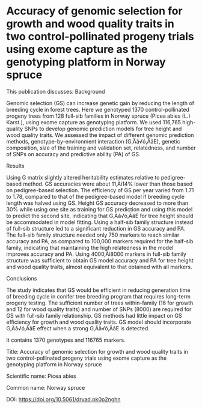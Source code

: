 # Accuracy of genomic selection for growth and wood quality traits in two control-pollinated progeny trials using exome capture as the genotyping platform in Norway spruce

This publication discusses: Background

Genomic selection (GS) can increase genetic gain by reducing the length of breeding cycle in forest trees. Here we genotyped 1370 control-pollinated progeny trees from 128 full-sib families in Norway spruce (Picea abies (L.) Karst.), using exome capture as genotyping platform. We used 116,765 high-quality SNPs to develop genomic prediction models for tree height and wood quality traits. We assessed the impact of different genomic prediction methods, genotype-by-environment interaction (G‚Äâ√ó‚ÄâE), genetic composition, size of the training and validation set, relatedness, and number of SNPs on accuracy and predictive ability (PA) of GS.



Results

Using G matrix slightly altered heritability estimates relative to pedigree-based method. GS accuracies were about 11‚Äì14% lower than those based on pedigree-based selection. The efficiency of GS per year varied from 1.71 to 1.78, compared to that of the pedigree-based model if breeding cycle length was halved using GS. Height GS accuracy decreased to more than 30% while using one site as training for GS prediction and using this model to predict the second site, indicating that G‚Äâ√ó‚ÄâE for tree height should be accommodated in model fitting. Using a half-sib family structure instead of full-sib structure led to a significant reduction in GS accuracy and PA. The full-sib family structure needed only 750 markers to reach similar accuracy and PA, as compared to 100,000 markers required for the half-sib family, indicating that maintaining the high relatedness in the model improves accuracy and PA. Using 4000‚Äì8000 markers in full-sib family structure was sufficient to obtain GS model accuracy and PA for tree height and wood quality traits, almost equivalent to that obtained with all markers.



Conclusions

The study indicates that GS would be efficient in reducing generation time of breeding cycle in conifer tree breeding program that requires long-term progeny testing. The sufficient number of trees within-family (16 for growth and 12 for wood quality traits) and number of SNPs (8000) are required for GS with full-sib family relationship. GS methods had little impact on GS efficiency for growth and wood quality traits. GS model should incorporate G‚Äâ√ó‚ÄâE effect when a strong G‚Äâ√ó‚ÄâE is detected.

It contains 1370 genotypes and 116765 markers.

Title: Accuracy of genomic selection for growth and wood quality traits in two control-pollinated progeny trials using exome capture as the genotyping platform in Norway spruce

Scientific name: Picea abies

Common name: Norway spruce

DOI: https://doi.org/10.5061/dryad.pk0p2nghn


